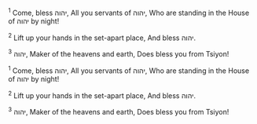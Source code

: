 <sup>1</sup> Come, bless יהוה, All you servants of יהוה, Who are standing in the House of יהוה by night!

<sup>2</sup> Lift up your hands in the set-apart place, And bless יהוה.

<sup>3</sup> יהוה, Maker of the heavens and earth, Does bless you from Tsiyon!

<sup>1</sup> Come, bless יהוה, All you servants of יהוה, Who are standing in the House of יהוה by night!

<sup>2</sup> Lift up your hands in the set-apart place, And bless יהוה.

<sup>3</sup> יהוה, Maker of the heavens and earth, Does bless you from Tsiyon!

